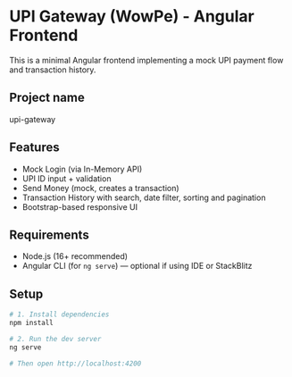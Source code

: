 # UPI Gateway (WowPe) - Angular Frontend

This is a minimal Angular frontend implementing a mock UPI payment flow and transaction history.

## Project name
upi-gateway

## Features
- Mock Login (via In-Memory API)
- UPI ID input + validation
- Send Money (mock, creates a transaction)
- Transaction History with search, date filter, sorting and pagination
- Bootstrap-based responsive UI

## Requirements
- Node.js (16+ recommended)
- Angular CLI (for `ng serve`) — optional if using IDE or StackBlitz

## Setup
```bash
# 1. Install dependencies
npm install

# 2. Run the dev server
ng serve

# Then open http://localhost:4200
